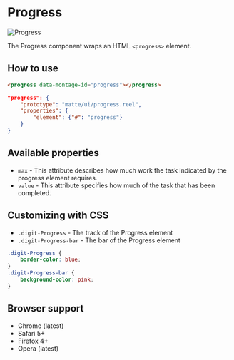 # Progress

![Progress](https://raw.github.com/montagejs/montage-lab/master/skeleton/mobile/components/progress.reel/screenshot.png)

The Progress component wraps an HTML `<progress>` element.

## How to use

```html
<progress data-montage-id="progress"></progress>
```

```json
"progress": {
    "prototype": "matte/ui/progress.reel",
    "properties": {
        "element": {"#": "progress"}
    }
}
```


## Available properties

* `max` - This attribute describes how much work the task indicated by the progress element requires.
* `value` - This attribute specifies how much of the task that has been completed.



## Customizing with CSS

* `.digit-Progress` - The track of the Progress element
* `.digit-Progress-bar` - The bar of the Progress element

```css
.digit-Progress {
    border-color: blue;
}
.digit-Progress-bar {
    background-color: pink;
}
```



## Browser support

* Chrome (latest)
* Safari 5+
* Firefox 4+
* Opera (latest)
